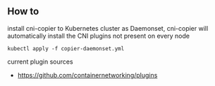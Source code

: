 ## How to

install cni-copier to Kubernetes cluster as Daemonset, cni-copier will automatically install the CNI plugins not present on every node

```
kubectl apply -f copier-daemonset.yml
```

current plugin sources
- https://github.com/containernetworking/plugins